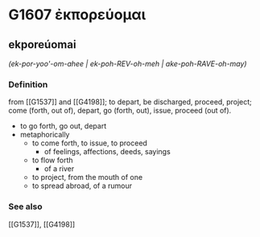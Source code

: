 # G1607 ἐκπορεύομαι

## ekporeúomai

_(ek-por-yoo'-om-ahee | ek-poh-REV-oh-meh | ake-poh-RAVE-oh-may)_

### Definition

from [[G1537]] and [[G4198]]; to depart, be discharged, proceed, project; come (forth, out of), depart, go (forth, out), issue, proceed (out of).

- to go forth, go out, depart
- metaphorically
  - to come forth, to issue, to proceed
    - of feelings, affections, deeds, sayings
  - to flow forth
    - of a river
  - to project, from the mouth of one
  - to spread abroad, of a rumour

### See also

[[G1537]], [[G4198]]


